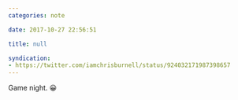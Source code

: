 ```yaml
---
categories: note

date: 2017-10-27 22:56:51

title: null

syndication:
- https://twitter.com/iamchrisburnell/status/924032171987398657
---
```


Game night. 😀

